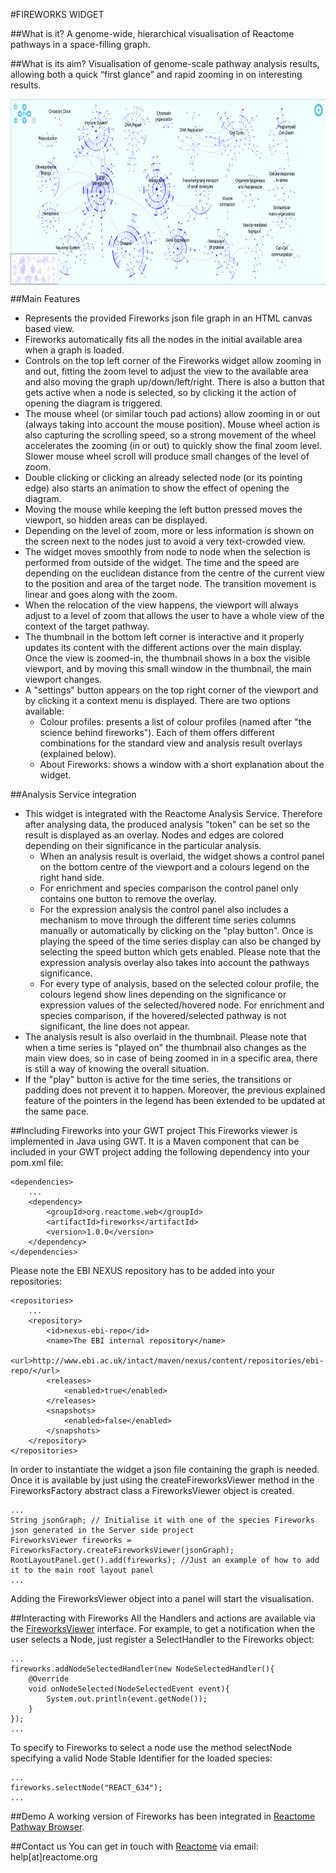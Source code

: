 #FIREWORKS WIDGET

##What is it?
A genome-wide, hierarchical visualisation of Reactome pathways in a space-filling graph.

##What is its aim?
  Visualisation of genome-scale pathway analysis results, allowing both a quick “first glance” and rapid zooming in on interesting results.

<img src="Fireworks_example.png" align="center" width="750" height="297" alt="Fireworks example">

##Main Features
* Represents the provided Fireworks json file graph in an HTML canvas based view.
* Fireworks automatically fits all the nodes in the initial available area when a graph is loaded.
* Controls on the top left corner of the Fireworks widget allow zooming in and out, fitting the zoom level to adjust the view to the
  available area and also moving the graph up/down/left/right. There is also a button that gets active when a node is selected,
  so by clicking it the action of opening the diagram is triggered.
* The mouse wheel (or similar touch pad actions) allow zooming in or out (always taking into account the mouse position). Mouse wheel
  action is also capturing the scrolling speed, so a strong movement of the wheel accelerates the zooming (in or out) to quickly show
  the final zoom level. Slower mouse wheel scroll will produce small changes of the level of zoom.
* Double clicking or clicking an already selected node (or its pointing edge) also starts an animation to show the effect of opening
  the diagram.
* Moving the mouse while keeping the left button pressed moves the viewport, so hidden areas can be displayed.
* Depending on the level of zoom, more or less information is shown on the screen next to the nodes just to avoid a very text-crowded
  view.
* The widget moves smoothly from node to node when the selection is performed from outside of the widget. The time and the speed are
  depending on the euclidean distance from the centre of the current view to the position and area of the target node.
  The transition movement is linear and goes along with the zoom.
* When the relocation of the view happens, the viewport will always adjust to a level of zoom that allows the user to have a whole
  view of the context of the target pathway.
* The thumbnail in the bottom left corner is interactive and it properly updates its content with the different actions over the
  main display. Once the view is zoomed-in, the thumbnail shows in a box the visible viewport, and by moving this small window in
  the thumbnail, the main viewport changes.
* A "settings" button appears on the top right corner of the viewport and by clicking it a context menu is displayed. There are
  two options available:
    *  Colour profiles: presents a list of colour profiles (named after "the science behind fireworks"). Each of them offers different
       combinations for the standard view and analysis result overlays (explained below).
    *  About Fireworks: shows a window with a short explanation about the widget.

##Analysis Service integration
* This widget is integrated with the Reactome Analysis Service. Therefore after analysing data, the produced analysis "token" can be
  set so the result is displayed as an overlay. Nodes and edges are colored depending on their significance in the particular analysis.
    * When an analysis result is overlaid, the widget shows a control panel on the bottom centre of the viewport and a colours legend
      on the right hand side.
    * For enrichment and species comparison the control panel only contains one button to remove the overlay.
    * For the expression analysis the control panel also includes a mechanism to move through the different time series columns manually
      or automatically by clicking on the "play button". Once is playing the speed of the time series display can also be changed by
      selecting the speed button which gets enabled. Please note that the expression analysis overlay also takes into account the
      pathways significance.
    * For every type of analysis, based on the selected colour profile, the colours legend show lines depending on the significance or
      expression values of the selected/hovered node. For enrichment and species comparison, if the hovered/selected pathway is not
      significant, the line does not appear.
* The analysis result is also overlaid in the thumbnail. Please note that when a time series is "played on" the thumbnail also changes
  as the main view does, so in case of being zoomed in in a specific area, there is still a way of knowing the overall situation.
* If the "play" button is active for the time series, the transitions or padding does not prevent it to happen. Moreover, the previous
  explained feature of the pointers in the legend has been extended to be updated at the same pace.

##Including Fireworks into your GWT project
This Fireworks viewer is implemented in Java using GWT. It is a Maven component that can be included in your GWT project adding the
following dependency into your pom.xml file:

    <dependencies>
        ...
        <dependency>
            <groupId>org.reactome.web</groupId>
            <artifactId>fireworks</artifactId>
            <version>1.0.0</version>
        </dependency>
    </dependencies>

Please note the EBI NEXUS repository has to be added into your repositories:

    <repositories>
        ...
        <repository>
            <id>nexus-ebi-repo</id>
            <name>The EBI internal repository</name>
            <url>http://www.ebi.ac.uk/intact/maven/nexus/content/repositories/ebi-repo/</url>
            <releases>
                <enabled>true</enabled>
            </releases>
            <snapshots>
                <enabled>false</enabled>
            </snapshots>
        </repository>
    </repositories>

In order to instantiate the widget a json file containing the graph is needed. Once it is available by just using the
createFireworksViewer method in the FireworksFactory abstract class a FireworksViewer object is created.

    ...
    String jsonGraph; // Initialise it with one of the species Fireworks json generated in the Server side project
    FireworksViewer fireworks = FireworksFactory.createFireworksViewer(jsonGraph);
    RootLayoutPanel.get().add(fireworks); //Just an example of how to add it to the main root layout panel
    ...

Adding the FireworksViewer object into a panel will start the visualisation.

##Interacting with Fireworks
All the Handlers and actions are available via the [FireworksViewer](src/main/java/org/reactome/web/fireworks/client/FireworksViewer.java)
interface. For example, to get a notification when the user selects a Node, just register a SelectHandler to the Fireworks object:

    ...
    fireworks.addNodeSelectedHandler(new NodeSelectedHandler(){
        @Override
        void onNodeSelected(NodeSelectedEvent event){
            System.out.println(event.getNode());
        }
    });
    ...

To specify to Fireworks to select a node use the method selectNode specifying a valid Node Stable Identifier for the loaded species:

    ...
    fireworks.selectNode("REACT_634");
    ...

##Demo
A working version of Fireworks has been integrated in [Reactome Pathway Browser](http://www.reactome.org/PathwayBrowser/).

##Contact us
You can get in touch with [Reactome](http://www.reactome.org) via email: help[at]reactome.org